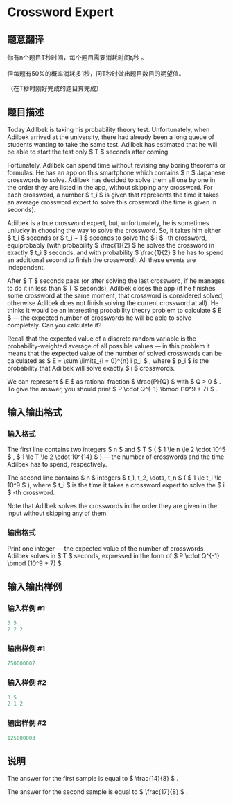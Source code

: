 # Crossword Expert

## 题意翻译

你有n个题目T秒时间，每个题目需要消耗时间$t_i$秒 。

但每题有50%的概率消耗多1秒，问T秒时做出题目数目的期望值。

（在T秒时刚好完成的题目算完成）

## 题目描述

Today Adilbek is taking his probability theory test. Unfortunately, when Adilbek arrived at the university, there had already been a long queue of students wanting to take the same test. Adilbek has estimated that he will be able to start the test only $ T $ seconds after coming.

Fortunately, Adilbek can spend time without revising any boring theorems or formulas. He has an app on this smartphone which contains $ n $ Japanese crosswords to solve. Adilbek has decided to solve them all one by one in the order they are listed in the app, without skipping any crossword. For each crossword, a number $ t_i $ is given that represents the time it takes an average crossword expert to solve this crossword (the time is given in seconds).

Adilbek is a true crossword expert, but, unfortunately, he is sometimes unlucky in choosing the way to solve the crossword. So, it takes him either $ t_i $ seconds or $ t_i + 1 $ seconds to solve the $ i $ -th crossword, equiprobably (with probability $ \frac{1}{2} $ he solves the crossword in exactly $ t_i $ seconds, and with probability $ \frac{1}{2} $ he has to spend an additional second to finish the crossword). All these events are independent.

After $ T $ seconds pass (or after solving the last crossword, if he manages to do it in less than $ T $ seconds), Adilbek closes the app (if he finishes some crossword at the same moment, that crossword is considered solved; otherwise Adilbek does not finish solving the current crossword at all). He thinks it would be an interesting probability theory problem to calculate $ E $ — the expected number of crosswords he will be able to solve completely. Can you calculate it?

Recall that the expected value of a discrete random variable is the probability-weighted average of all possible values — in this problem it means that the expected value of the number of solved crosswords can be calculated as $ E = \sum \limits_{i = 0}^{n} i p_i $ , where $ p_i $ is the probability that Adilbek will solve exactly $ i $ crosswords.

We can represent $ E $ as rational fraction $ \frac{P}{Q} $ with $ Q > 0 $ . To give the answer, you should print $ P \cdot Q^{-1} \bmod (10^9 + 7) $ .

## 输入输出格式

### 输入格式

The first line contains two integers $ n $ and $ T $ ( $ 1 \le n \le 2 \cdot 10^5 $ , $ 1 \le T \le 2 \cdot 10^{14} $ ) — the number of crosswords and the time Adilbek has to spend, respectively.

The second line contains $ n $ integers $ t_1, t_2, \dots, t_n $ ( $ 1 \le t_i \le 10^9 $ ), where $ t_i $ is the time it takes a crossword expert to solve the $ i $ -th crossword.

Note that Adilbek solves the crosswords in the order they are given in the input without skipping any of them.

### 输出格式

Print one integer — the expected value of the number of crosswords Adilbek solves in $ T $ seconds, expressed in the form of $ P \cdot Q^{-1} \bmod (10^9 + 7) $ .

## 输入输出样例

### 输入样例 #1

```cpp
3 5
2 2 2

```
### 输出样例 #1

```cpp
750000007

```
### 输入样例 #2

```cpp
3 5
2 1 2

```
### 输出样例 #2

```cpp
125000003

```
## 说明

The answer for the first sample is equal to $ \frac{14}{8} $ .

The answer for the second sample is equal to $ \frac{17}{8} $ .

